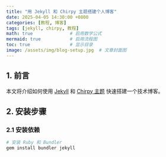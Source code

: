 ```yaml
---
title: "用 Jekyll 和 Chirpy 主题搭建个人博客"
date: 2025-04-05 14:30:00 +0800
categories: [教程, 博客]
tags: [jekyll, chirpy, 教程]
math: true              # 启用数学公式
mermaid: true           # 启用流程图
toc: true               # 显示目录
image: /assets/img/blog-setup.jpg  # 文章封面图
---
```


## 1. 前言
本文将介绍如何使用 [Jekyll](https://jekyllrb.com/) 和 [Chirpy 主题](https://github.com/cotes2020/jekyll-theme-chirpy) 快速搭建一个技术博客。

## 2. 安装步骤

### 2.1 安装依赖
```bash
# 安装 Ruby 和 Bundler
gem install bundler jekyll

